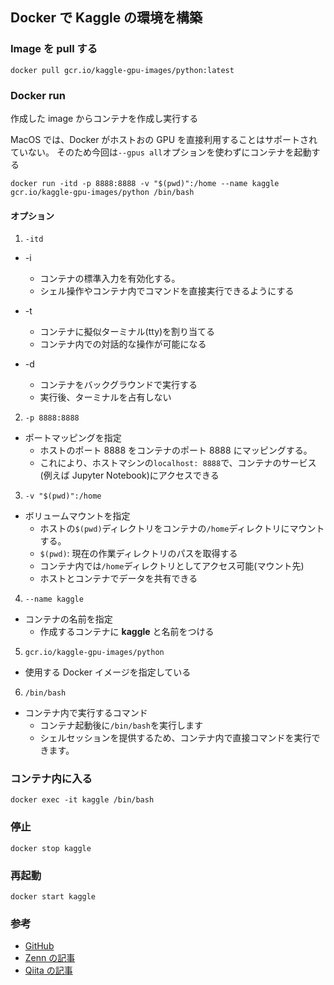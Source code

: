 ## Docker で Kaggle の環境を構築

### Image を pull する

```
docker pull gcr.io/kaggle-gpu-images/python:latest
```

### Docker run

作成した image からコンテナを作成し実行する

MacOS では、Docker がホストおの GPU を直接利用することはサポートされていない。
そのため今回は`--gpus all`オプションを使わずにコンテナを起動する

```
docker run -itd -p 8888:8888 -v "$(pwd)":/home --name kaggle gcr.io/kaggle-gpu-images/python /bin/bash
```

#### オプション

1. `-itd`

- -i

  - コンテナの標準入力を有効化する。
  - シェル操作やコンテナ内でコマンドを直接実行できるようにする

- -t

  - コンテナに擬似ターミナル(tty)を割り当てる
  - コンテナ内での対話的な操作が可能になる

- -d
  - コンテナをバックグラウンドで実行する
  - 実行後、ターミナルを占有しない

2. `-p 8888:8888`

- ポートマッピングを指定
  - ホストのポート 8888 をコンテナのポート 8888 にマッピングする。
  - これにより、ホストマシンの`localhost: 8888`で、コンテナのサービス
    (例えば Jupyter Notebook)にアクセスできる

3. `-v "$(pwd)":/home`

- ボリュームマウントを指定
  - ホストの`$(pwd)`ディレクトリをコンテナの`/home`ディレクトリにマウントする。
  - `$(pwd)`: 現在の作業ディレクトリのパスを取得する
  - コンテナ内では`/home`ディレクトリとしてアクセス可能(マウント先)
  - ホストとコンテナでデータを共有できる

4. `--name kaggle`

- コンテナの名前を指定
  - 作成するコンテナに **kaggle** と名前をつける

5. `gcr.io/kaggle-gpu-images/python`

- 使用する Docker イメージを指定している

6. `/bin/bash`

- コンテナ内で実行するコマンド
  - コンテナ起動後に`/bin/bash`を実行します
  - シェルセッションを提供するため、コンテナ内で直接コマンドを実行できます。

### コンテナ内に入る

```
docker exec -it kaggle /bin/bash
```

### 停止

```
docker stop kaggle
```

### 再起動

```
docker start kaggle
```

### 参考

- [GitHub](https://github.com/Kaggle/docker-python?tab=readme-ov-file)
- [Zenn の記事](https://zenn.dev/yuto_mo/articles/d261e96f35986a)
- [Qiita の記事](https://qiita.com/A7_data/items/9d1a1911e001236a6b5b)
